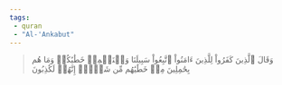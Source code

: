 ```yaml
---
tags: 
 - quran 
 - "Al-'Ankabut"
---
```


> وَقَالَ ٱلَّذِينَ كَفَرُواْ لِلَّذِينَ ءَامَنُواْ ٱتَّبِعُواْ سَبِيلَنَا وَلۡنَحۡمِلۡ خَطَٰيَٰكُمۡ وَمَا هُم بِحَٰمِلِينَ مِنۡ خَطَٰيَٰهُم مِّن شَيۡءٍۖ إِنَّهُمۡ لَكَٰذِبُونَ
